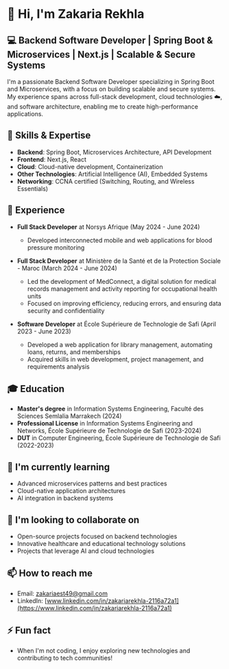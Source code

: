 # 👋 Hi, I'm Zakaria Rekhla

## 💻 Backend Software Developer | Spring Boot & Microservices | Next.js | Scalable & Secure Systems

I'm a passionate Backend Software Developer specializing in Spring Boot and Microservices, with a focus on building scalable and secure systems. My experience spans across full-stack development, cloud technologies ☁️, and software architecture, enabling me to create high-performance applications.

## 🚀 Skills & Expertise
- **Backend**: Spring Boot, Microservices Architecture, API Development
- **Frontend**: Next.js, React
- **Cloud**: Cloud-native development, Containerization
- **Other Technologies**: Artificial Intelligence (AI), Embedded Systems
- **Networking**: CCNA certified (Switching, Routing, and Wireless Essentials)

## 🔭 Experience
- **Full Stack Developer** at Norsys Afrique (May 2024 - June 2024)
  - Developed interconnected mobile and web applications for blood pressure monitoring
  
- **Full Stack Developer** at Ministère de la Santé et de la Protection Sociale - Maroc (March 2024 - June 2024)
  - Led the development of MedConnect, a digital solution for medical records management and activity reporting for occupational health units
  - Focused on improving efficiency, reducing errors, and ensuring data security and confidentiality

- **Software Developer** at École Supérieure de Technologie de Safi (April 2023 - June 2023)
  - Developed a web application for library management, automating loans, returns, and memberships
  - Acquired skills in web development, project management, and requirements analysis

## 🎓 Education
- **Master's degree** in Information Systems Engineering, Faculté des Sciences Semlalia Marrakech (2024)
- **Professional License** in Information Systems Engineering and Networks, École Supérieure de Technologie de Safi (2023-2024)
- **DUT** in Computer Engineering, École Supérieure de Technologie de Safi (2022-2023)

## 🌱 I'm currently learning
- Advanced microservices patterns and best practices
- Cloud-native application architectures
- AI integration in backend systems

## 💞️ I'm looking to collaborate on
- Open-source projects focused on backend technologies
- Innovative healthcare and educational technology solutions
- Projects that leverage AI and cloud technologies

## 📫 How to reach me
- Email: zakariaest49@gmail.com
- LinkedIn: [www.linkedin.com/in/zakariarekhla-2116a72a1](https://www.linkedin.com/in/zakariarekhla-2116a72a1)

## ⚡ Fun fact
- When I'm not coding, I enjoy exploring new technologies and contributing to tech communities!
